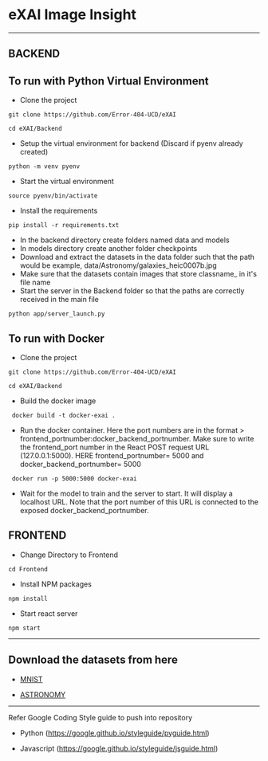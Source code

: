 <h1> eXAI Image Insight </h1>

-----
<h2> BACKEND </h2>

<h2> To run with Python Virtual Environment</h2>

- Clone the project

```
git clone https://github.com/Error-404-UCD/eXAI
```

```
cd eXAI/Backend
```

- Setup the virtual environment for backend (Discard if pyenv already created)

```
python -m venv pyenv
```

- Start the virtual environment

```
source pyenv/bin/activate
```

- Install the requirements

```
pip install -r requirements.txt
```

- In the backend directory create folders named data and models
- In models directory create another folder checkpoints
- Download and extract the datasets in the data folder such that the path would be example, data/Astronomy/galaxies_heic0007b.jpg
- Make sure that the datasets contain images that store classname_ in it's file name
- Start the server in the Backend folder so that the paths are correctly received in the main file

```
python app/server_launch.py
```


<h2> To run with Docker</h2>

- Clone the project

```
git clone https://github.com/Error-404-UCD/eXAI
```

```
cd eXAI/Backend
```

- Build the docker image

```
 docker build -t docker-exai . 
```

- Run the docker container. Here the port numbers are in the format > frontend_portnumber:docker_backend_portnumber. Make sure to write the frontend_port number in the React POST request URL (127.0.0.1:5000). HERE frontend_portnumber= 5000 and docker_backend_portnumber= 5000

```
 docker run -p 5000:5000 docker-exai  
```
- Wait for the model to train and the server to start. It will display a localhost URL. Note that the port number of this URL is connected to the exposed docker_backend_portnumber.

<h2> FRONTEND </h2>

- Change Directory to Frontend

```
cd Frontend
```

- Install NPM packages

```
npm install
```

- Start react server

```
npm start
```
-----
<h2> Download the datasets from here</h2>

- [MNIST](https://drive.google.com/file/d/1MwIyLK1h0iEi3Lfi9piRR7LNQf6gXXYT/view?usp=drive_link)

- [ASTRONOMY](https://drive.google.com/file/d/1gwtnhsOOcuwlChL1HTofrDN69uHPreIJ/view?usp=drive_link)

-----
Refer Google Coding Style guide to push into repository

- Python (https://google.github.io/styleguide/pyguide.html)

- Javascript (https://google.github.io/styleguide/jsguide.html)